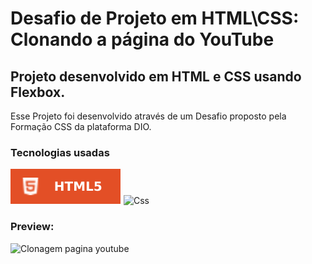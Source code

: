 # Desafio de Projeto em HTML\CSS: Clonando a página do YouTube
## Projeto desenvolvido em HTML e CSS usando Flexbox.
Esse Projeto foi desenvolvido através de um Desafio proposto pela Formação CSS da plataforma DIO.
### Tecnologias usadas 
![Html](assets/imagens/Html.svg)
![Css](https://github.com/user-attachments/assets/d148a315-11a8-45a5-9e04-53e0607faff5)
### Preview:

![Clonagem pagina youtube](https://github.com/user-attachments/assets/51b86488-96ec-4a29-96d7-07a0857aaa72)
